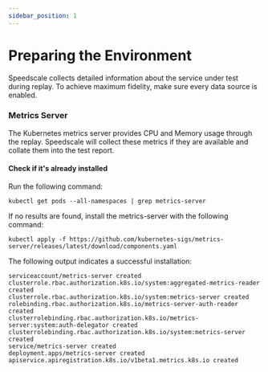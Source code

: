 ```yaml
---
sidebar_position: 1
---
```


# Preparing the Environment

Speedscale collects detailed information about the service under test during replay. To achieve maximum fidelity, make sure every data source is enabled.

### Metrics Server

The Kubernetes metrics server provides CPU and Memory usage through the replay. Speedscale will collect these metrics if they are available and collate them into the test report.

#### Check if it's already installed

Run the following command:

```
kubectl get pods --all-namespaces | grep metrics-server
```

If no results are found, install the metrics-server with the following command:

```
kubectl apply -f https://github.com/kubernetes-sigs/metrics-server/releases/latest/download/components.yaml
```

The following output indicates a successful installation:

```
serviceaccount/metrics-server created
clusterrole.rbac.authorization.k8s.io/system:aggregated-metrics-reader created
clusterrole.rbac.authorization.k8s.io/system:metrics-server created
rolebinding.rbac.authorization.k8s.io/metrics-server-auth-reader created
clusterrolebinding.rbac.authorization.k8s.io/metrics-server:system:auth-delegator created
clusterrolebinding.rbac.authorization.k8s.io/system:metrics-server created
service/metrics-server created
deployment.apps/metrics-server created
apiservice.apiregistration.k8s.io/v1beta1.metrics.k8s.io created
```

